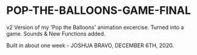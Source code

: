 # POP-THE-BALLOONS-GAME-FINAL
v2 Version of my 'Pop the Balloons' animation excercise. Turned into a game. Sounds &amp; New Functions added.

Built in about one week - JOSHUA BRAVO, DECEMBER 6TH, 2020.

